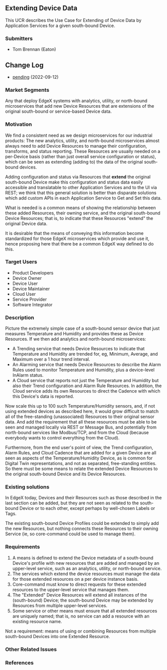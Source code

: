 ## Extending Device Data
This UCR describes the Use Case for Extending of Device Data by Application Services for a given south-bound Device.

### Submitters
- Tom Brennan (Eaton)

## Change Log
- [pending](https://github.com/edgexfoundry/edgex-docs/pull/845) (2022-09-12)


### Market Segments
Any that deploy EdgeX systems with analytics, utility, or north-bound microservices that add new Device Resources
that are extensions of the original south-bound or service-based Device data.

### Motivation
We find a consistent need as we design microservices for our industrial products:
The new analytics, utility, and north-bound microservices almost always need to add Device Resources to manage their configuration, transforms, and status reporting. These Resources are usually needed on a per-Device basis (rather than just overall service configuration or status), which can be seen as extending (adding to) the data of the original south-bound devices.

Adding configuration and status via Resources that **extend** the original south-bound Device
make this configuration and status data easily accessible and translatable to other Application Services and to the UI via REST;
we think that this general solution is better than disparate solutions which add custom APIs in each Application Service to Get and Set this data.

What is needed is a common means of showing the relationship between these added Resources, their owning service,
and the original south-bound Device Resources; that is, to indicate that these Resources "extend" the original Device data.

It is desirable that the means of conveying this information become standardized for those EdgeX microservices
which provide and use it, hence proposing here that there be a common EdgeX way defined to do this.

### Target Users
- Product Developers
- Device Owner
- Device User
- Device Maintainer
- Cloud User
- Service Provider
- Software Integrator

### Description
Picture the extremely simple case of a south-bound sensor device that just measures Temperature and Humidity and provides these as Device Resources. If we then add analytics and north-bound microservices:
- A Trending service that needs Device Resources to indicate that Temperature and Humidity are trended for, eg, Minimum, Average, and Maximum over a 1 hour trend interval.
- An Alarming service that needs Device Resources to describe the Alarm Rules used to monitor Temperature and Humidity, plus a device-level InAlarm status.
- A Cloud service that reports not just the Temperature and Humidity but also their Trend configuration and Alarm Rule Resources. In addition, the Cloud service adds its own Resources to direct the Cadence with which this Device's data is reported.

Now scale this up to 100 such Temperature/Humidity sensors, and, if not using extended devices as described here, 
it would grow difficult to match all of the free-standing (unassociated)
Resources to their original sensor data. And add the requirement that all these resources must be able to be seen 
and managed locally via REST or Message Bus, and potentially from north-bound services like Modbus/TCP, and from 
the Cloud (because everybody wants to control everything from the Cloud). 

Furthermore, from the end user's point of view, the Trend configuration, Alarm Rules, and Cloud Cadence that are added for a given Device are all seen as aspects of the Temperature/Humidity Device, as is common 
for Digital Twin representations, and not as separated, free-standing entities. 
So there must be some means to relate the extended Device Resources to the original south-bound Device and its
Device Resources.


### Existing solutions
In EdgeX today, Devices and their Resources such as those described in the last section can be added, but they are not
seen as related to the south-bound Device or to each other, except perhaps by well-chosen Labels or Tags.

The existing south-bound Device Profiles could be extended to simply add the new Resources, but nothing connects these
Resources to their owning Service (ie, so core-command could be used to manage them).


### Requirements
1. A means is defined to extend the Device metadata of a south-bound Device's profile with new resources that are 
added and managed by an upper-level service, such as an analytics, utility, or north-bound service.
2. The services which extend the device resources must manage the data for those extended resources on a per device instance basis.
3. Core-command must know to direct requests for these extended resources to the upper-level service that manages them.
4. The "Extended" Device Resources will extend all instances of the (south-bound) Device; the south-bound Device may be 
extended by Resources from multiple upper-level services.
5. Some service or other means must ensure that all extended resources are uniquely named; 
that is, no service can add a resource with an existing resource name.

Not a requirement: means of using or combining Resources from multiple south-bound Devices into one Extended Resource.

### Other Related Issues

### References




